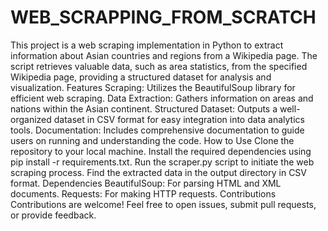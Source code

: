 # WEB_SCRAPPING_FROM_SCRATCH
This project is a web scraping implementation in Python to extract information about Asian countries and regions from a Wikipedia page. The script retrieves valuable data, such as area statistics, from the specified Wikipedia page, providing a structured dataset for analysis and visualization.
Features
Scraping: Utilizes the BeautifulSoup library for efficient web scraping.
Data Extraction: Gathers information on areas and nations within the Asian continent.
Structured Dataset: Outputs a well-organized dataset in CSV format for easy integration into data analytics tools.
Documentation: Includes comprehensive documentation to guide users on running and understanding the code.
How to Use
Clone the repository to your local machine.
Install the required dependencies using pip install -r requirements.txt.
Run the scraper.py script to initiate the web scraping process.
Find the extracted data in the output directory in CSV format.
Dependencies
BeautifulSoup: For parsing HTML and XML documents.
Requests: For making HTTP requests.
Contributions
Contributions are welcome! Feel free to open issues, submit pull requests, or provide feedback.
